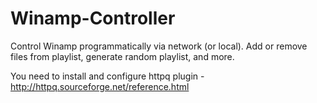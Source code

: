 # Winamp-Controller

Control Winamp programmatically via network (or local). Add or remove files from playlist, generate random playlist, and more.

You need to install and configure httpq plugin - http://httpq.sourceforge.net/reference.html
